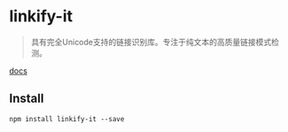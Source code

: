 # linkify-it

> 具有完全Unicode支持的链接识别库。专注于纯文本的高质量链接模式检测。

[docs](http://markdown-it.github.io/linkify-it/doc/)

## Install

```shell
npm install linkify-it --save
```

